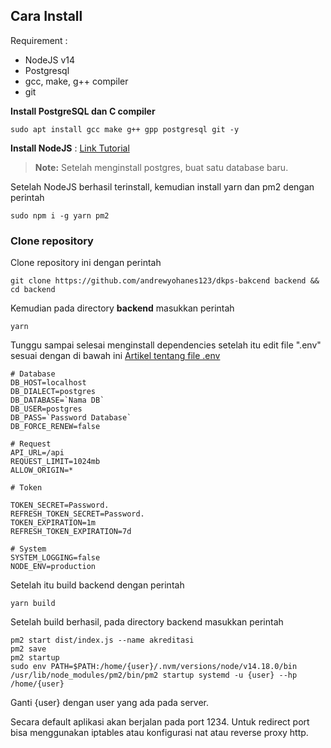 ## Cara Install
Requirement :
 - NodeJS v14
 - Postgresql
 - gcc, make, g++ compiler
 - git

**Install PostgreSQL dan C compiler**
    
    sudo apt install gcc make g++ gpp postgresql git -y

**Install NodeJS** :
[Link Tutorial](https://tecadmin.net/install-latest-nodejs-npm-on-debian/)

> **Note:** Setelah menginstall postgres, buat satu database baru.

Setelah NodeJS berhasil terinstall, kemudian install yarn dan pm2 dengan perintah 

    sudo npm i -g yarn pm2

### Clone repository
Clone repository ini dengan perintah

    git clone https://github.com/andrewyohanes123/dkps-bakcend backend && cd backend

Kemudian pada directory **backend** masukkan perintah 

    yarn

Tunggu sampai selesai menginstall dependencies setelah itu edit file ".env" sesuai dengan di bawah ini
[Artikel tentang file .env](https://www.petanikode.com/nodejs-env/)

    # Database
    DB_HOST=localhost
    DB_DIALECT=postgres
    DB_DATABASE=`Nama DB`
    DB_USER=postgres
    DB_PASS=`Password Database`
    DB_FORCE_RENEW=false
    
    # Request
    API_URL=/api
    REQUEST_LIMIT=1024mb
    ALLOW_ORIGIN=*
    
    # Token
    
    TOKEN_SECRET=Password.
    REFRESH_TOKEN_SECRET=Password.
    TOKEN_EXPIRATION=1m
    REFRESH_TOKEN_EXPIRATION=7d
    
    # System
    SYSTEM_LOGGING=false
    NODE_ENV=production

Setelah itu build backend dengan perintah 	
	
    yarn build
Setelah build berhasil, pada directory backend masukkan perintah

	pm2 start dist/index.js --name akreditasi
	pm2 save
	pm2 startup
	sudo env PATH=$PATH:/home/{user}/.nvm/versions/node/v14.18.0/bin /usr/lib/node_modules/pm2/bin/pm2 startup systemd -u {user} --hp /home/{user}
Ganti {user} dengan user yang ada pada server.

Secara default aplikasi akan berjalan pada port 1234. Untuk redirect port bisa menggunakan iptables atau konfigurasi nat atau reverse proxy http.
